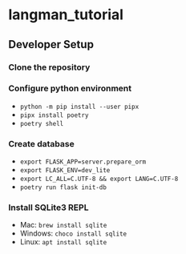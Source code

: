 # langman_tutorial

## Developer Setup

### Clone the repository

### Configure python environment

- `python -m pip install --user pipx`
- `pipx install poetry`
- `poetry shell`

### Create database

- `export FLASK_APP=server.prepare_orm`
- `export FLASK_ENV=dev_lite`
- `export LC_ALL=C.UTF-8 && export LANG=C.UTF-8`
- `poetry run flask init-db`

### Install SQLite3 REPL

- Mac: `brew install sqlite`
- Windows: `choco install sqlite`
- Linux: `apt install sqlite`
